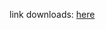 
link downloads: <a href='https://github.com/ZyCromerZ/compiled-gcc/releases/download/vaarch64-zyc-linux-gnu-10.x-gnu-20210413/aarch64-zyc-linux-gnu-10.x-gnu-20210413.tar.gz'>here</a>
